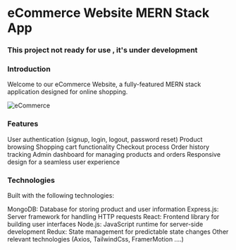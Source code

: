 # eCommerce Website MERN Stack App

### **This project not ready for use , it's under development**

### Introduction
Welcome to our eCommerce Website, a fully-featured MERN stack application designed for online shopping.

![eCommerce](https://github.com/HAWKZ4/Ecommerce-Website/assets/108879264/d08d9f39-d861-4e8b-afcd-1690873094e2)

### Features
User authentication (signup, login, logout, password reset)
Product browsing
Shopping cart functionality
Checkout process
Order history tracking
Admin dashboard for managing products and orders
Responsive design for a seamless user experience


### Technologies
Built with the following technologies:

MongoDB: Database for storing product and user information
Express.js: Server framework for handling HTTP requests
React: Frontend library for building user interfaces
Node.js: JavaScript runtime for server-side development
Redux: State management for predictable state changes
Other relevant technologies (Axios, TailwindCss, FramerMotion ....)
